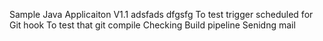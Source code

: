 
Sample Java Applicaiton V1.1
adsfads
dfgsfg
To test trigger scheduled for Git hook
To test that git compile
Checking Build pipeline
Senidng mail
